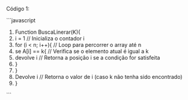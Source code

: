 ﻿Código 1:

\```javascript

1. Function BuscaLinerar(K){
1. i = 1                // Inicializa o contador i
1. for (i < n; i++){    // Loop para percorrer o array até n
1. se A[i] == k{    // Verifica se o elemento atual é igual a k
1. devolve i     // Retorna a posição i se a condição for satisfeita
1. }
1. }
1. Devolve i           // Retorna o valor de i (caso k não tenha sido encontrado)
1. }

\```

